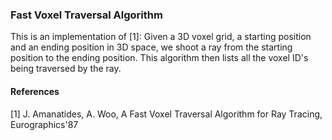 ### Fast Voxel Traversal Algorithm
This is an implementation of [1]: Given a 3D voxel grid, a starting position and an ending position in 3D space, we shoot a ray from the starting position to the ending position. This algorithm then lists all the voxel ID's being traversed by the ray.

#### References
[1] J. Amanatides, A. Woo, A Fast Voxel Traversal Algorithm for Ray Tracing, Eurographics'87
